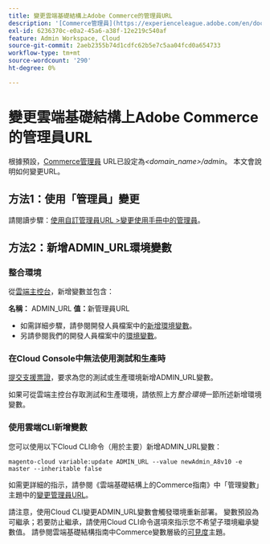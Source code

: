 ```yaml
---
title: 變更雲端基礎結構上Adobe Commerce的管理員URL
description: '[Commerce管理員](https://experienceleague.adobe.com/en/docs/commerce-admin/start/admin/admin) URL預設會設為*&amp；lt；domain_name&amp；gt；/admin*。 本文會說明如何變更URL。'
exl-id: 6236370c-e0a2-45a6-a38f-12e219c540af
feature: Admin Workspace, Cloud
source-git-commit: 2aeb2355b74d1cdfc62b5e7c5aa04fcd0a654733
workflow-type: tm+mt
source-wordcount: '290'
ht-degree: 0%

---
```


# 變更雲端基礎結構上Adobe Commerce的管理員URL

根據預設，[Commerce管理員](https://experienceleague.adobe.com/docs/commerce-admin/start/admin/admin.html) URL已設定為&#x200B;*&lt;domain\_name>/admin*。 本文會說明如何變更URL。

## 方法1：使用「管理員」變更

請閱讀步驟：[使用自訂管理員URL >變更使用手冊中的管理員](https://experienceleague.adobe.com/docs/commerce-admin/stores-sales/site-store/store-urls.html#use-a-custom-admin-url)。

## 方法2：新增ADMIN\_URL環境變數

### 整合環境

從[雲端主控台](https://experienceleague.adobe.com/docs/commerce-cloud-service/user-guide/project/overview.html)，新增變數並包含：

**名稱：** ADMIN\_URL **值：**&#x200B;新管理員URL

* 如需詳細步驟，請參閱開發人員檔案中的[新增環境變數](https://experienceleague.adobe.com/docs/commerce-cloud-service/user-guide/project/overview.html#configure-environment)。
* 另請參閱我們的開發人員檔案中的[環境變數](https://experienceleague.adobe.com/docs/commerce-cloud-service/user-guide/configure/env/stage/variables-admin.html)。

### 在Cloud Console中無法使用測試和生產時

[提交支援票證](/help/help-center-guide/help-center/magento-help-center-user-guide.md#submit-ticket)，要求為您的測試或生產環境新增ADMIN\_URL變數。

如果可從雲端主控台存取測試和生產環境，請依照上方&#x200B;*整合環境*&#x200B;一節所述新增環境變數。

### 使用雲端CLI新增變數

您可以使用以下Cloud CLI命令（用於主要）新增ADMIN\_URL變數：

`magento-cloud variable:update ADMIN_URL --value newAdmin_A8v10 -e master --inheritable false`

如需更詳細的指示，請參閱《雲端基礎結構上的Commerce指南》中「管理變數」主題中的[變更管理員URL](https://experienceleague.adobe.com/docs/commerce-cloud-service/user-guide/configure/env/stage/variables-admin.html?lang=en#change-the-admin-url)。

請注意，使用Cloud CLI變更ADMIN\_URL變數會觸發環境重新部署。 變數預設為可繼承；若要防止繼承，請使用Cloud CLI命令選項來指示您不希望子環境繼承變數值。 請參閱雲端基礎結構指南中Commerce變數層級的[可見度](https://experienceleague.adobe.com/docs/commerce-cloud-service/user-guide/configure/env/variable-levels.html#visibility)主題。
